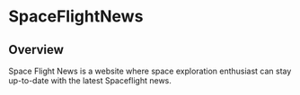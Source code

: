 SpaceFlightNews
============
## Overview 

Space Flight News is a website where space exploration enthusiast can stay up-to-date with the latest Spaceflight news.
<p align="center>
  ![sfn-github](https://user-images.githubusercontent.com/24234259/152699404-52cd2502-dc82-473e-b7f3-c8b69469f701.gif)
</p>
---

